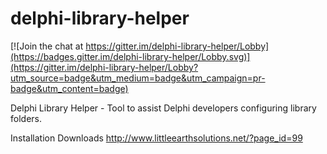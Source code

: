 # delphi-library-helper

[![Join the chat at https://gitter.im/delphi-library-helper/Lobby](https://badges.gitter.im/delphi-library-helper/Lobby.svg)](https://gitter.im/delphi-library-helper/Lobby?utm_source=badge&utm_medium=badge&utm_campaign=pr-badge&utm_content=badge)


Delphi Library Helper - Tool to assist Delphi developers configuring library folders.

Installation Downloads
http://www.littleearthsolutions.net/?page_id=99
